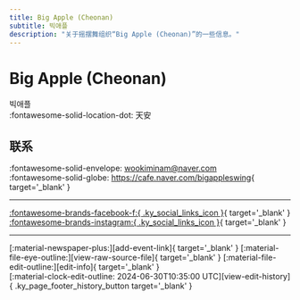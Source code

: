 ```yaml
---
title: Big Apple (Cheonan)
subtitle: 빅애플
description: "关于摇摆舞组织“Big Apple (Cheonan)”的一些信息。"
---
```


# Big Apple (Cheonan)

빅애플  
:fontawesome-solid-location-dot: 天安  


## 联系

:fontawesome-solid-envelope: <wookiminam@naver.com>  
:fontawesome-solid-globe: <https://cafe.naver.com/bigappleswing>{ target='_blank' }  

---

 [:fontawesome-brands-facebook-f:{ .ky_social_links_icon }](https://www.facebook.com/cabigapple){ target='_blank' } [:fontawesome-brands-instagram:{ .ky_social_links_icon }](https://instagram.com/bigappleswing){ target='_blank' }

---

<div class="ky_page_footer" markdown>
<div class="ky_page_footer_trailing" markdown="span">
[:material-newspaper-plus:][add-event-link]{ target='_blank' }
[:material-file-eye-outline:][view-raw-source-file]{ target='_blank' }
[:material-file-edit-outline:][edit-info]{ target='_blank' }
</div>
<div class="ky_page_footer_leading" markdown="span">
[:material-clock-edit-outline: 2024-06-30T10:35:00 UTC][view-edit-history]{ .ky_page_footer_history_button target='_blank' }
</div>
</div>

[add-event-link]: https://github.com/swingdance/events/issues/new?assignees=&labels=add+event&projects=&template=02-add_entity.yml&title=%5Bkr%5D%20%3CName%3E&region=kr&province=Cheonan&city=Cheonan&org_id=big-apple-cheonan "添加活动"
[view-raw-source-file]: https://github.com/swingdance/orgs/blob/main/kr/big-apple-cheonan.json "查看原始源文件"
[edit-info]: https://github.com/swingdance/orgs/issues/new?assignees=&labels=update+org&projects=&template=03-update_entity.yml&title=%5Bkr%5D%20Big%20Apple%20%28Cheonan%29&region=kr&id=big-apple-cheonan&name=Big%20Apple%20%28Cheonan%29 "编辑信息"

[view-edit-history]: https://github.com/swingdance/orgs/commits/main/kr/big-apple-cheonan.json "查看编辑历史"
